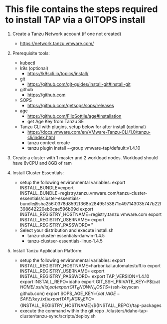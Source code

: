 # This file contains the steps required to install TAP via a GITOPS install

1. Create a Tanzu Network account (if one not created)
    - https://network.tanzu.vmware.com/

2. Prerequisite tools:
    - kubectl
    - k9s (optional)
        - https://k9scli.io/topics/install/
    - git
        - https://github.com/git-guides/install-git#install-git
    - github
        - https://github.com
    - SOPS
        - https://github.com/getsops/sops/releases
    - age
        - https://github.com/FiloSottile/age#installation
        - get Age Key from Tanzu SE
    - Tanzu CLI with plugins, setup below for after install (optional)
        - https://docs.vmware.com/en/VMware-Tanzu-CLI/1.0/tanzu-cli/index.html
        - tanzu context create
        - tanzu plugin install --group vmware-tap/default:v1.4.10

3. Create a cluster with 1 master and 2 workload nodes. Workload should have 8vCPU and 8GB of ram

4. Install Cluster Essentials:
    - setup the following environmental variables:
        export INSTALL_BUNDLE=export INSTALL_BUNDLE=registry.tanzu.vmware.com/tanzu-cluster-essentials/cluster-essentials-bundle@sha256:0378d8592f368b28495153871c497143035747b22f398642220eb0cae596b09d
        export INSTALL_REGISTRY_HOSTNAME=registry.tanzu.vmware.com
        export INSTALL_REGISTRY_USERNAME=
        export INSTALL_REGISTRY_PASSWORD=''
    - Select your distribution and execute install.sh
        - tanzu-cluster-essentials-darwin-1.4.5
        - tanzu-clustser-essentials-linux-1.4.5

5. Install Tanzu Application Platform:
    - setup the following environmental variables:
        export INSTALL_REGISTRY_HOSTNAME=harbor.kal.automatestuff.io
        export INSTALL_REGISTRY_USERNAME=
        export INSTALL_REGISTRY_PASSWORD=
        export TAP_VERSION=1.4.10
        export INSTALL_REPO=idaho
        export GIT_SSH_PRIVATE_KEY=P$(cat $HOME/.ssh/id_rsa)
        export GIT_KNOWN_HOSTS=$(ssh-keyscan github.com)
        export SOPS_AGE_KEY=$(cat ~/AGE-SAFE/key.txt)
        export TAP_PKGR_REPO=${INSTALL_REGISTRY_HOSTNAME}/${INSTALL_REPO}/tap-packages
    - execute the command within the git repo
        ./clusters/idaho-tap-cluster/tanzu-sync/scripts/deploy.sh
